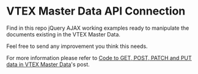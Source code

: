 # VTEX Master Data API Connection

Find in this repo jQuery AJAX working examples ready to manipulate the documents existing in the VTEX Master Data.

Feel free to send any improvement you think this needs.

For more information please refer to [Code to GET, POST, PATCH and PUT data in VTEX Master Data](http://www.nahuelsanchez.com/code-to-get-post-patch-and-put-data-in-vtex-master-data/)'s post.